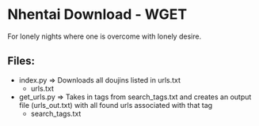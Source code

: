 # Nhentai Download - WGET
For lonely nights where one is overcome with lonely desire.

## Files:
- index.py => Downloads all doujins listed in urls.txt  
    - urls.txt
- get_urls.py => Takes in tags from search_tags.txt and creates an output file (urls_out.txt) with all found urls associated with that tag  
    - search_tags.txt
